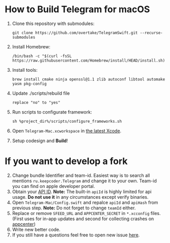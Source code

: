 
# How to Build Telegram for macOS

1. Clone this repository with submodules:
	```
	git clone https://github.com/overtake/TelegramSwift.git --recurse-submodules
	```
2. Install Homebrew:
	```
	/bin/bash -c "$(curl -fsSL https://raw.githubusercontent.com/Homebrew/install/HEAD/install.sh)"
	```
3. Install tools: 
	```
	brew install cmake ninja openssl@1.1 zlib autoconf libtool automake yasm pkg-config
 	```
4. Update ./scripts/rebuild file 
	```
	replace "no" to "yes"
	```
5. Run scripts to configurate framework: 
	```
	sh %project_dir%/scripts/configure_frameworks.sh
	```

6. Open `Telegram-Mac.xcworkspace` in [the latest Xcode](https://apps.apple.com/us/app/xcode/id497799835).  
7. Setup codesign and **Build**!



# If you want to develop a fork

 2. Change bundle Identifier and team-id. Easiest way is to search all mentions `ru.keepcoder.Telegram` and change it to your own. Team-id you can find on apple developer portal.
3. Obtain your [API ID](https://core.telegram.org/api/obtaining_api_id). **Note:** The built-in `apiId` is highly limited for api usage. **Do not use it** in any circumstances except verify binaries.
4. Open `Telegram-Mac/Config.swift` and repalce `apiId` and `apiHash` from previous step. **Note:** Do not forget to change `teamId` either.
5. Replace or remove `SFEED_URL` and  `APPCENTER_SECRET`  in `*.xcconfig` files. (First uses for in-app updates and second for collecting crashes on [appcenter](https://appcenter.ms))
6. Write new better code.
7. If you still have a questions feel free to open new issue [here](https://github.com/overtake/TelegramSwift/issues/new).
